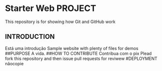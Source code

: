 # Starter Web PROJECT

This repository is for showing how Git and GitHub work

## INTRODUCTION
Está uma introdução
Sample website with plenty of files for demos
##PURPOSE
A vida.
##HOW TO CONTRIBUTE
Contribua com o pix
Plead fork this repository and then issue pull requests for reviwew
#DEPLOYMENT
nãocopie